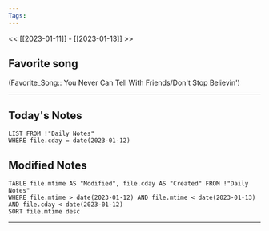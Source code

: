 ```yaml
---
Tags:
---
```

<< [[2023-01-11]] - [[2023-01-13]] >>
## Favorite song
(Favorite_Song:: You Never Can Tell With Friends/Don't Stop Believin')
___
## Today's Notes
```dataview
LIST FROM !"Daily Notes"
WHERE file.cday = date(2023-01-12)
```
## Modified Notes
```dataview
TABLE file.mtime AS "Modified", file.cday AS "Created" FROM !"Daily Notes" 
WHERE file.mtime > date(2023-01-12) AND file.mtime < date(2023-01-13) AND file.cday < date(2023-01-12)
SORT file.mtime desc
```
___
